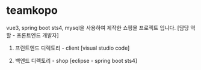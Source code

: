 # teamkopo
vue3, spring boot sts4, mysql을 사용하여 제작한 쇼핑몰 프로젝트 입니다.
[담당 역할 - 프론트엔드 개발자]

1. 프런트엔드 디렉토리 - client [visual studio code]

2. 백엔드 디렉토리 - shop [eclipse - spring boot sts4]

